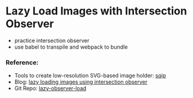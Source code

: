 # Lazy Load Images with Intersection Observer
- practice intersection observer
- use babel to transpile and webpack to bundle

### Reference:
- Tools to create low-resolution SVG-based image holder: [sqip](https://github.com/technopagan/sqip)
- Blog: [lazy loading images using intersection observer](https://deanhume.com/lazy-loading-images-using-intersection-observer/)
- Git Repo: [lazy-observer-load](https://github.com/deanhume/lazy-observer-load)